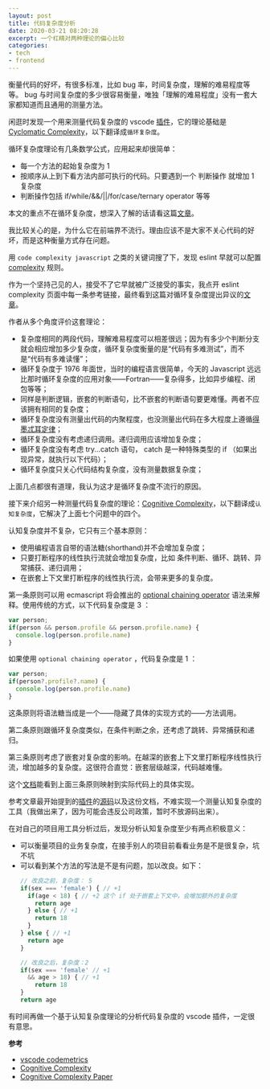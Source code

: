 ```yaml
---
layout: post
title: 代码复杂度分析
date: 2020-03-21 08:20:28
excerpt: 一个杠精对两种理论的偏心比较
categories: 
- tech
- frontend
---
```


衡量代码的好坏，有很多标准，比如 bug 率，时间复杂度，理解的难易程度等等。 bug 与时间复杂度的多少很容易衡量，唯独「理解的难易程度」没有一套大家都知道而且通用的测量方法。

闲逛时发现一个用来测量代码复杂度的 vscode [插件](vscode-codemetrics)，它的理论基础是 [Cyclomatic Complexity](Cyclomatic_complexity)，以下翻译成`循环复杂度`。

循环复杂度理论有几条数学公式，应用起来却很简单：

- 每一个方法的起始复杂度为 1 
- 按顺序从上到下看方法内部可执行的代码。只要遇到一个 判断操作 就增加 1 复杂度
- 判断操作包括 if/while/&&/\|\|/for/case/ternary operator 等等

本文的重点不在循环复杂度，想深入了解的话请看这篇[文章](chinese-version-cyclomatic-complexity)。

我比较关心的是，为什么它在前端界不流行。理由应该不是大家不关心代码的好坏，而是这种衡量方式存在问题。

用 `code complexity javascript` 之类的关键词搜了下，发现 eslint 早就可以配置 [complexity](eslint-complexity) 规则。

作为一个坚持己见的人，接受不了它早就被广泛接受的事实，我点开 eslint complexity 页面中每一条参考链接，最终看到这篇对循环复杂度提出异议的[文章](complexity-for-javascript)。

作者从多个角度评价这套理论：

- 复杂度相同的两段代码，理解难易程度可以相差很远；因为有多少个判断分支就会相应增加多少复杂度，循环复杂度衡量的是“代码有多难测试”，而不是“代码有多难读懂”；
- 循环复杂度于 1976 年面世，当时的编程语言很简单，今天的 Javascript 远远比那时循环复杂度的应用对象——Fortran——复杂得多，比如异步编程、闭包等等；
- 同样是判断逻辑，嵌套的判断语句，比不嵌套的判断语句要更难懂。两者不应该拥有相同的复杂度；
- 循环复杂度没有测量出代码的内聚程度，也没测量出代码在多大程度上遵循[得墨忒耳定律](Law_of_Demeter)；
- 循环复杂度没有考虑递归调用。递归调用应该增加复杂度；
- 循环复杂度没有考虑 try...catch 语句， catch 是一种特殊类型的 if （如果出现异常，就执行以下代码）；
- 循环复杂度只关心代码结构复杂度，没有测量数据复杂度；

上面几点都很有道理，我认为这才是循环复杂度不流行的原因。

接下来介绍另一种测量代码复杂度的理论：[Cognitive Complexity](cognitive-complexity)，以下翻译成`认知复杂度`，它解决了上面七个问题中的四个。

认知复杂度并不复杂，它只有三个基本原则：

- 使用编程语言自带的语法糖(shorthand)并不会增加复杂度；
- 只要打断程序的线性执行流就会增加复杂度，比如 条件判断、循环、跳转、异常捕获、递归调用；
- 在嵌套上下文里打断程序的线性执行流，会带来更多的复杂度。

第一条原则可以用 ecmascript 将会推出的 [optional chaining operator](optional-chaining-operator) 语法来解释。使用传统的方式，以下代码复杂度是 3 ：

```javascript
var person;
if(person && person.profile && person.profile.name) {
  console.log(person.profile.name)
}
```

如果使用 `optional chaining operator` ，代码复杂度是 1 ：

```javascript
var person;
if(person?.profile?.name) {
  console.log(person.profile.name)
}
```

这条原则将语法糖当成是一个——隐藏了具体的实现方式的——方法调用。

第二条原则跟循环复杂度类似，在条件判断之余，还考虑了跳转、异常捕获和递归。

第三条原则考虑了嵌套对复杂度的影响。在越深的嵌套上下文里打断程序线性执行流，增加越多的复杂度。这很符合直觉：嵌套层级越深，代码越难懂。


这个[文档](CognitiveComplexity)能看到上面三条原则映射到实际代码上的具体实现。

参考文章最开始提到的[插件](vscode-codemetrics)的[源码](tsmetrics-core)以及这份文档，不难实现一个测量认知复杂度的工具（我做出来了，因为可能会违反公司政策，暂时不放源码出来）。


在对自己的项目用工具分析过后，发现分析认知复杂度至少有两点积极意义：

- 可以衡量项目的业务复杂度，在接手别人的项目前看看业务是不是很复杂，坑不坑
- 可以看到某个方法的写法是不是有问题，加以改良。如下：
  ```javascript
  // 改良之前，复杂度： 5
  if(sex === 'female') { // +1
    if(age < 18) { // +2 这个 if 处于嵌套上下文中，会增加额外的复杂度
      return age
    } else { // +1
      return 18
    }
  } else { // +1
    return age
  }

  // 改良之后，复杂度：2
  if(sex === 'female' // +1
    && age > 18) { // +1
      return 18 
  }
  return age
  ```

有时间再做一个基于认知复杂度理论的分析代码复杂度的 vscode 插件，一定很有意思。

**参考**

- [vscode codemetrics](vscode-codemetrics)
- [Cognitive Complexity](cognitive-complexity)
- [Cognitive Complexity Paper](CognitiveComplexity)


[vscode-codemetrics]: https://marketplace.visualstudio.com/items?itemName=kisstkondoros.vscode-codemetrics
[Cyclomatic_complexity]: https://en.wikipedia.org/wiki/Cyclomatic_complexity
[chinese-version-cyclomatic-complexity]: http://kaelzhang81.github.io/2017/06/18/详解圈复杂度/
[eslint-complexity]: https://eslint.org/docs/rules/complexity
[complexity-for-javascript]: https://craftsmanshipforsoftware.com/2015/05/25/complexity-for-javascript
[cognitive-complexity]: https://docs.codeclimate.com/docs/cognitive-complexity
[optional-chaining-operator]: https://alligator.io/js/es2020/#optional-chaining-operator
[CognitiveComplexity]: https://www.sonarsource.com/docs/CognitiveComplexity.pdf
[Law_of_Demeter]: https://en.wikipedia.org/wiki/Law_of_Demeter
[tsmetrics-core]: https://github.com/kisstkondoros/tsmetrics-core